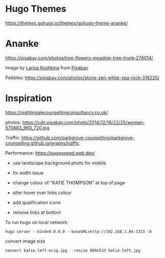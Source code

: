 # Hugo Themes

https://themes.gohugo.io/themes/gohugo-theme-ananke/

# Ananke

https://pixabay.com/photos/tree-flowers-meadow-tree-trunk-276014/

Image by <a href="https://pixabay.com/users/larisa-k-1107275/?utm_source=link-attribution&amp;utm_medium=referral&amp;utm_campaign=image&amp;utm_content=276014">Larisa Koshkina</a> from <a href="https://pixabay.com/?utm_source=link-attribution&amp;utm_medium=referral&amp;utm_campaign=image&amp;utm_content=276014">Pixabay</a>

Pebbles:
  https://pixabay.com/photos/stone-zen-white-spa-rock-316225/


# Inspiration
https://nightingalecounsellingconsultancy.co.uk/

photos:
https://cdn.pixabay.com/photo/2014/12/16/22/25/woman-570883_960_720.jpg

Traffic:
https://github.com/parkgrove-counselling/parkgrove-counselling.github.io/graphs/traffic

Performance:
https://pagespeed.web.dev/



- use landscape background photo for mobile

- fix width issue
- change colour of "KATIE THOMPSON" at top of page
- alter hover over links colour
- add qualification icons
- remove links at bottom


To run hugo on local network:

```shell
hugo server --bind=0.0.0.0 --baseURL=http://192.168.1.84:1313 -D
```

convert image size
```shell
convert katie-left-orig.jpg  -resize 800x533 katie-left.jpg
```